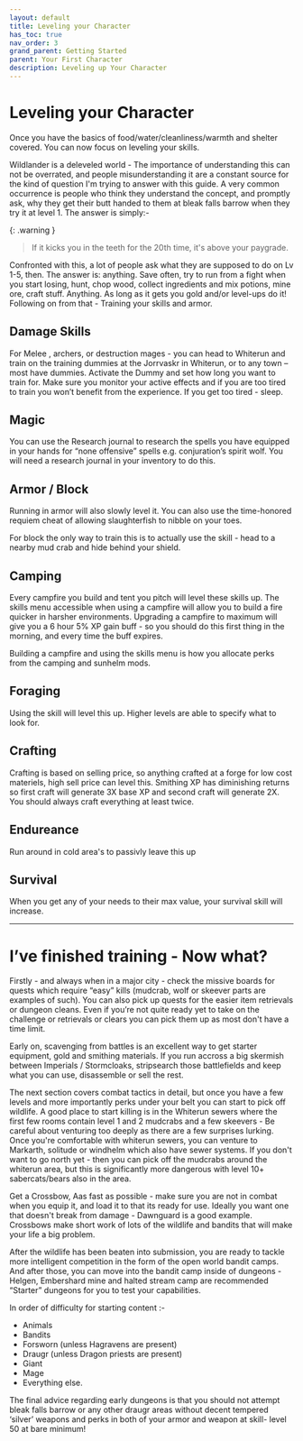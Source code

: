 ```yaml
---
layout: default
title: Leveling your Character
has_toc: true
nav_order: 3
grand_parent: Getting Started
parent: Your First Character
description: Leveling up Your Character
---
```


# Leveling your Character

Once you have the basics of food/water/cleanliness/warmth and shelter covered. You can now focus on leveling your skills.
 
Wildlander is a deleveled world - The importance of understanding this can not be overrated, and people misunderstanding it are a constant source for the kind of question I'm trying to answer with this guide. A very common occurrence is people who think they understand the concept, and promptly ask, why they get their butt handed to them at bleak falls barrow when they try it at level 1. The answer is simply:-

{: .warning }
> If it kicks you in the teeth for the 20th time, it's above your paygrade. 

Confronted with this, a lot of people ask what they are supposed to do on Lv 1-5, then. The answer is: anything. Save often, try to run from a fight when you start losing, hunt, chop wood, collect ingredients and mix potions, mine ore, craft stuff. Anything. As long as it gets you gold and/or level-ups do it! Following on from that - Training your skills and armor.
 
## Damage Skills

For Melee , archers, or destruction mages - you can head to Whiterun and train on the training dummies at the Jorrvaskr in Whiterun, or to any town – most have dummies. Activate the Dummy and set how long you want to train for. Make sure you monitor your active effects and if you are too tired to train you won’t benefit from the experience. If you get too tired - sleep. 
 
## Magic

You can use the Research journal to research the spells you have equipped in your hands for “none offensive” spells e.g. conjuration’s spirit wolf. You will need a research journal in your inventory to do this. 

## Armor / Block

Running in armor will also slowly level it.  You can also use the time-honored requiem cheat of allowing slaughterfish to nibble on your toes.

For block the only way to train this is to actually use the skill - head to a nearby mud crab and hide behind your shield.
 
## Camping

Every campfire you build and tent you pitch will level these skills up. The skills menu accessible when using a campfire will allow you to build a fire quicker in harsher environments. Upgrading a campfire to maximum will give you a 6 hour 5% XP gain buff - so you should do this first thing in the morning, and every time the buff expires.

Building a campfire and using the skills menu is how you allocate perks from the camping and sunhelm mods.
 
## Foraging

Using the skill will level this up. Higher levels are able to specify what to look for.
 
## Crafting 

Crafting is based on selling price, so anything crafted at a forge for low cost materiels, high sell price can level this. Smithing XP has diminishing returns so first craft will generate 3X base XP and second craft will generate 2X. You should always craft everything at least twice.

## Endureance

Run around in cold area's to passivly leave this up

## Survival

When you get any of your needs to their max value, your survival skill will increase.

***
# I’ve finished training - Now what?

Firstly - and always when in a major city - check the missive boards for quests which require “easy” kills (mudcrab, wolf or skeever parts are examples of such). You can also pick up quests for the easier item retrievals or dungeon cleans. Even if you’re not quite ready yet to take on the challenge or retrievals or clears you can pick them up as most don't have a time limit. 

Early on, scavenging from battles is an excellent way to get starter equipment, gold and smithing materials. If you run accross a big skermish between Imperials / Stormcloaks, stripsearch those battlefields and keep what you can use, disassemble or sell the rest.
 
The next section covers combat tactics in detail, but once you have a few levels and more importantly perks under your belt you can start to pick off wildlife. A good place to start killing is in the Whiterun sewers where the first few rooms contain level 1 and 2 mudcrabs and a few skeevers - Be careful about venturing too deeply as there are a few surprises lurking. Once you're comfortable with whiterun sewers, you can venture to Markarth, solitude or windhelm which also have sewer systems. If you don't want to go north yet - then you can pick off the mudcrabs around the whiterun area, but this is significantly more dangerous with level 10+ sabercats/bears also in the area.

Get a Crossbow, Aas fast as possible - make sure you are not in combat when you equip it, and load it to that its ready for use. Ideally you want one that doesn't break from damage - Dawnguard is a good example. Crossbows make short work of lots of the wildlife and bandits that will make your life a big problem.
 
After the wildlife has been beaten into submission, you are ready to tackle more intelligent competition in the form of the open world bandit camps. And after those, you can move into the bandit camp inside of dungeons - Helgen, Embershard mine and halted stream camp are recommended “Starter” dungeons for you to test your capabilities. 

In order of difficulty for starting content :-
* Animals 
* Bandits 
* Forsworn (unless Hagravens are present) 
* Draugr (unless Dragon priests are present)  
* Giant 
* Mage 
* Everything else.
 
The final advice regarding early dungeons is that you should not attempt bleak falls barrow or any other draugr areas without decent tempered ‘silver’ weapons and perks in both of your armor and weapon at skill- level 50 at bare minimum! 


